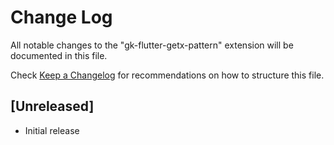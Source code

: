 # Change Log

All notable changes to the "gk-flutter-getx-pattern" extension will be documented in this file.

Check [Keep a Changelog](https://keepachangelog.com/) for recommendations on how to structure this file.

## [Unreleased]

- Initial release